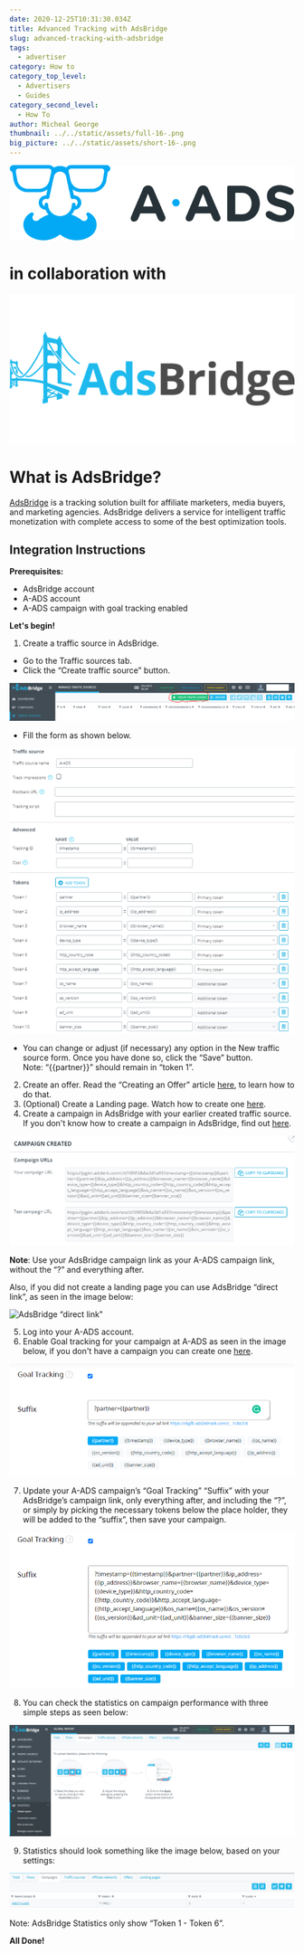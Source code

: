 ```yaml
---
date: 2020-12-25T10:31:30.034Z
title: Advanced Tracking with AdsBridge
slug: advanced-tracking-with-adsbridge
tags:
  - advertiser
category: How to
category_top_level:
  - Advertisers
  - Guides
category_second_level:
  - How To
author: Micheal George
thumbnail: ../../static/assets/full-16-.png
big_picture: ../../static/assets/short-16-.png
---
```

![A-ADS logo](../../static/assets/a-ads-logo.png "A-ADS logo")

# in collaboration with

![AdsBridge Logo](../../static/assets/adsbridge-logo.png "AdsBridge Logo")

# What is AdsBridge?

[AdsBridge](https://www.adsbridge.com/) is a tracking solution built for affiliate marketers, media buyers, and marketing agencies. AdsBridge delivers a service for intelligent traffic monetization with complete access to some of the best optimization tools.

## Integration Instructions

**Prerequisites:**

* AdsBridge account
* A-ADS account
* A-ADS campaign with goal tracking enabled

**Let's begin!**

1. Create a traffic source in AdsBridge.

* Go to the Traffic sources tab.
* Click the “Create traffic source” button.

![AdsBridge: Create new traffic source](../../static/assets/adsbridge1-source.png "AdsBridge: Create new traffic source")

* Fill the form as shown below.

![AdsBridge: New traffic source tokens](../../static/assets/adsbridge2-traffic-source.png "AdsBridge: New traffic source tokens")

* You can change or adjust (if necessary) any option in the New traffic source form. Once you have done so, click the “Save” button. \
  Note: “{{partner}}” should remain in “token 1”.

2. Create an offer. Read the “Creating an Offer” article [here](https://www.adsbridge.com/guide/create-offer/), to learn how to do that.
3. (Optional) Create a Landing page. Watch how to create one [here](https://www.youtube.com/watch?v=7FLHUU1eyng).
4. Create a campaign in AdsBridge with your earlier created traffic source. If you don't know how to create a campaign in AdsBridge, find out [here](https://www.adsbridge.com/guide/create-campaign/).

![AdsBridge: New campaign created](../../static/assets/adsbridge3-campaign-created.png "AdsBridge: New campaign created")

**Note**: Use your AdsBridge campaign link as your A-ADS campaign link, without the “?” and everything after.

Also, if you did not create a landing page you can use AdsBridge “direct link”, as seen in the image below:

![AdsBridge “direct link"](../../static/assets/adsbridge4-directlink.png "AdsBridge “direct link\"")

5. Log into your A-ADS account.
6. Enable Goal tracking for your campaign at A-ADS as seen in the image below, if you don't have a campaign you can create one [here](https://a-ads.com/campaigns/new).

![A-ADS: Goal Tracking](../../static/assets/adsbridge51-goaltracking.png "A-ADS: Goal Tracking")

7. Update your A-ADS campaign’s “Goal Tracking” “Suffix” with your AdsBridge’s campaign link, only everything after, and including the “?”, or simply by picking the necessary tokens below the place holder, they will be added to the “suffix”, then save your campaign.

![A-ADS: Goal Tracking Suffix](../../static/assets/adsbridge52-goaltracking.png "A-ADS: Goal Tracking Suffix")

8. You can check the statistics on campaign performance with three simple steps as seen below:

![AdsBridge reports](../../static/assets/adsbridge6-report.png "AdsBridge reports")

9. Statistics should look something like the image below, based on your settings:

![AdsBridge reports](../../static/assets/adsbridge7-statistics.png "AdsBridge reports")

Note: AdsBridge Statistics only show “Token 1 - Token 6”.

**All Done!**